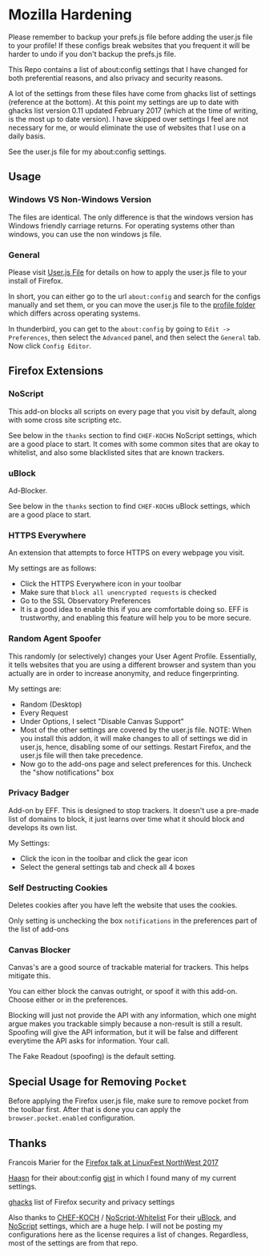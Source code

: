 # Mozilla Hardening

Please remember to backup your prefs.js file before adding the user.js file to
your profile! If these configs break websites that you frequent it will be
harder to undo if you don't backup the prefs.js file.

This Repo contains a list of about:config settings that I have changed for both
preferential reasons, and also privacy and security reasons.

A lot of the settings from these files have come from ghacks list of settings
(reference at the bottom). At this point my settings are up to date with ghacks
list version 0.11 updated February 2017 (which at the time of writing, is the
most up to date version). I have skipped over settings I feel are not necessary
for me, or would eliminate the use of websites that I use on a daily basis.

See the user.js file for my about:config settings.

## Usage

### Windows VS Non-Windows Version

The files are identical. The only difference is that the windows version has
Windows friendly carriage returns. For operating systems other than windows, you
can use the non windows js file.

### General

Please visit [User.js File](http://kb.mozillazine.org/User.js_file) for details
on how to apply the user.js file to your install of Firefox.

In short, you can either go to the url `about:config` and search for the configs
manually and set them, or you can move the user.js file to the
[profile folder](http://kb.mozillazine.org/Profile_folder) which differs across
operating systems.

In thunderbird, you can get to the `about:config` by going to
`Edit -> Preferences`, then select the `Advanced` panel, and then select the
`General` tab. Now click `Config Editor`.

## Firefox Extensions

### NoScript

This add-on blocks all scripts on every page that you visit by default, along
with some cross site scripting etc.

See below in the `thanks` section to find `CHEF-KOCH`s
NoScript settings, which are a good place to start. It comes with some common
sites that are okay to whitelist, and also some blacklisted sites that are known
trackers.

### uBlock

Ad-Blocker.

See below in the `thanks` section to find `CHEF-KOCH`s
uBlock settings, which are a good place to start.

### HTTPS Everywhere

An extension that attempts to force HTTPS on every webpage you visit.

My settings are as follows:
* Click the HTTPS Everywhere icon in your toolbar
* Make sure that `block all unencrypted requests` is checked
* Go to the SSL Observatory Preferences
* It is a good idea to enable this if you are comfortable doing so. EFF is
  trustworthy, and enabling this feature will help you to be more secure.

### Random Agent Spoofer

This randomly (or selectively) changes your User Agent Profile. Essentially, it
tells websites that you are using a different browser and system than you
actually are in order to increase anonymity, and reduce fingerprinting.

My settings are:
* Random (Desktop)
* Every Request
* Under Options, I select "Disable Canvas Support"
* Most of the other settings are covered by the user.js file. NOTE: When you
  install this addon, it will make changes to all of settings we did in user.js,
  hence, disabling some of our settings. Restart Firefox, and the user.js file
  will then take precedence.
* Now go to the add-ons page and select preferences for this. Uncheck the "show
  notifications" box

### Privacy Badger

Add-on by EFF. This is designed to stop trackers. It doesn't use a pre-made list
of domains to block, it just learns over time what it should block and develops
its own list.

My Settings:
* Click the icon in the toolbar and click the gear icon
* Select the general settings tab and check all 4 boxes

### Self Destructing Cookies

Deletes cookies after you have left the website that uses the cookies.

Only setting is unchecking the box `notifications` in the preferences part of
the list of add-ons

### Canvas Blocker

Canvas's are a good source of trackable material for trackers. This helps
mitigate this.

You can either block the canvas outright, or spoof it with this add-on. Choose
either or in the preferences.

Blocking will just not provide the API with any information, which one might
argue makes you trackable simply because a non-result is still a result.
Spoofing will give the API information, but it will be false and different
everytime the API asks for information. Your call.

The Fake Readout (spoofing) is the default setting.

## Special Usage for Removing `Pocket`

Before applying the Firefox user.js file, make sure to remove pocket from the
toolbar first. After that is done you can apply the `browser.pocket.enabled`
configuration.

## Thanks

Francois Marier for the
[Firefox talk at LinuxFest NorthWest 2017](https://youtu.be/YDxq_9oVzDQ)

[Haasn](https://github.com/haasn)
for their about:config
[gist](https://gist.github.com/haasn/69e19fc2fe0e25f3cff5)
in which I found many of my current settings.

[ghacks](https://www.ghacks.net/2015/08/18/a-comprehensive-list-of-firefox-privacy-and-security-settings/)
list of Firefox security and privacy settings

Also thanks to [CHEF-KOCH](https://github.com/CHEF-KOCH)
/
[NoScript-Whitelist](https://github.com/CHEF-KOCH/NoScript-Whitelist)
For their
[uBlock](https://addons.mozilla.org/en-US/firefox/addon/ublock-origin/),
and
[NoScript](https://addons.mozilla.org/en-US/firefox/addon/noscript/)
settings, which are a huge help. I will not be posting my configurations here as
the license requires a list of changes.  Regardless, most of the settings are
from that repo.
